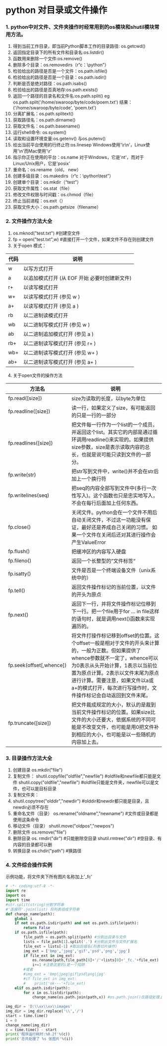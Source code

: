 # python 对目录或文件操作

### 1. python中对文件、文件夹操作时经常用到的os模块和shutil模块常用方法。
1. 得到当前工作目录，即当前Python脚本工作的目录路径: os.getcwd()
2. 返回指定目录下的所有文件和目录名:os.listdir()
3. 函数用来删除一个文件:os.remove()
4. 删除多个目录：os.removedirs（r“c：\python”）
5. 检验给出的路径是否是一个文件：os.path.isfile()
6. 检验给出的路径是否是一个目录：os.path.isdir()
7. 判断是否是绝对路径：os.path.isabs()
8. 检验给出的路径是否真地存:os.path.exists()
9. 返回一个路径的目录名和文件名:os.path.split() eg os.path.split('/home/swaroop/byte/code/poem.txt') 结果：('/home/swaroop/byte/code', 'poem.txt') 
10. 分离扩展名：os.path.splitext()
11. 获取路径名：os.path.dirname()
12. 获取文件名：os.path.basename()
13. 运行shell命令: os.system()
14. 读取和设置环境变量:os.getenv() 与os.putenv()
15. 给出当前平台使用的行终止符:os.linesep Windows使用'\r\n'，Linux使用'\n'而Mac使用'\r'
16. 指示你正在使用的平台：os.name 对于Windows，它是'nt'，而对于Linux/Unix用户，它是'posix'
17. 重命名：os.rename（old， new）
18. 创建多级目录：os.makedirs（r“c：\python\test”）
19. 创建单个目录：os.mkdir（“test”）
20. 获取文件属性：os.stat（file）
21. 修改文件权限与时间戳：os.chmod（file）
22. 终止当前进程：os.exit（）
23. 获取文件大小：os.path.getsize（filename）


### 2. 文件操作方法大全
1. os.mknod("test.txt") #创建空文件
2. fp = open("test.txt",w) #直接打开一个文件，如果文件不存在则创建文件
3. 关于open 模式：

代码|说明
--|--
w|以写方式打开
a|以追加模式打开 (从 EOF 开始 必要时创建新文件)
r+|以读写模式打开
w+|以读写模式打开 (参见 w )
a+|以读写模式打开 (参见 a )
rb|以二进制读模式打开
wb|以二进制写模式打开 (参见 w )
ab|以二进制追加模式打开 (参见 a )
rb+|以二进制读写模式打开 (参见 r+ )
wb+|以二进制读写模式打开 (参见 w+ )
ab+|以二进制读写模式打开 (参见 a+ )
 
4. 关于open文件的操作方法

方法名|说明
--|--
fp.read([size]) |size为读取的长度，以byte为单位
fp.readline([size]) |读一行，如果定义了size，有可能返回的只是一行的一部分
fp.readlines([size]) |把文件每一行作为一个list的一个成员，并返回这个list。其实它的内部是通过循环调用readline()来实现的。如果提供size参数，size是表示读取内容的总长，也就是说可能只读到文件的一部分。
fp.write(str) |把str写到文件中，write()并不会在str后加上一个换行符
fp.writelines(seq) |把seq的内容全部写到文件中(多行一次性写入)。这个函数也只是忠实地写入，不会在每行后面加上任何东西。
fp.close() |关闭文件。python会在一个文件不用后自动关闭文件，不过这一功能没有保证，最好还是养成自己关闭的习惯。 如果一个文件在关闭后还对其进行操作会产生ValueError
fp.flush() |把缓冲区的内容写入硬盘
fp.fileno() |返回一个长整型的”文件标签“
fp.isatty() |文件是否是一个终端设备文件（unix系统中的）
fp.tell() |返回文件操作标记的当前位置，以文件的开头为原点
fp.next() |返回下一行，并将文件操作标记位移到下一行。把一个file用于for … in file这样的语句时，就是调用next()函数来实现遍历的。
fp.seek(offset[,whence]) |将文件打操作标记移到offset的位置。这个offset一般是相对于文件的开头来计算的，一般为正数。但如果提供了whence参数就不一定了，whence可以为0表示从头开始计算，1表示以当前位置为原点计算。2表示以文件末尾为原点进行计算。需要注意，如果文件以a或a+的模式打开，每次进行写操作时，文件操作标记会自动返回到文件末尾。
fp.truncate([size]) |把文件裁成规定的大小，默认的是裁到当前文件操作标记的位置。如果size比文件的大小还要大，依据系统的不同可能是不改变文件，也可能是用0把文件补到相应的大小，也可能是以一些随机的内容加上去。

### 3. 目录操作方法大全
1. 创建目录
os.mkdir("file") 
2. 复制文件：
shutil.copyfile("oldfile","newfile") #oldfile和newfile都只能是文件
shutil.copy("oldfile","newfile") #oldfile只能是文件夹，newfile可以是文件，也可以是目标目录
3. 复制文件夹：
4. shutil.copytree("olddir","newdir") #olddir和newdir都只能是目录，且newdir必须不存在
5. 重命名文件（目录）
os.rename("oldname","newname") #文件或目录都是使用这条命令
6. 移动文件（目录）
shutil.move("oldpos","newpos") 
7. 删除文件
os.remove("file")
8. 删除目录
os. rmdir("dir") #只能删除空目录
shutil.rmtree("dir") #空目录、有内容的目录都可以删
9. 转换目录
os.chdir("path") #换路径


### 4. 文件综合操作实例
示例功能，将文件夹下所有图片名称加上'_fc'

```python
# -*- coding:utf-8 -*-
import re
import os
import time
#str.split(string)分割字符串
#'连接符'.join(list) 将列表组成字符串
def change_name(path):
    global i
    if not os.path.isdir(path) and not os.path.isfile(path):
        return False
    if os.path.isfile(path):
        file_path = os.path.split(path) #分割出目录与文件
        lists = file_path[1].split('.') #分割出文件与文件扩展名
        file_ext = lists[-1] #取出后缀名(列表切片操作)
        img_ext = ['bmp','jpeg','gif','psd','png','jpg']
        if file_ext in img_ext:
            os.rename(path,file_path[0]+'/'+lists[0]+'_fc.'+file_ext)
            i+=1 #注意这里的i是一个陷阱
        #或者
        #img_ext = 'bmp|jpeg|gif|psd|png|jpg'
        #if file_ext in img_ext:
        #    print('ok---'+file_ext)
    elif os.path.isdir(path):
        for x in os.listdir(path):
            change_name(os.path.join(path,x)) #os.path.join()在路径处理上很有用
  
img_dir = 'D:\\xx\\xx\\images'
img_dir = img_dir.replace('\\','/')
start = time.time()
i = 0
change_name(img_dir)
c = time.time() - start
print('程序运行耗时:%0.2f'%(c))
print('总共处理了 %s 张图片'%(i))

```